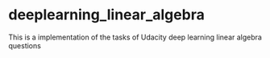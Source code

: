 # deeplearning_linear_algebra
This is a implementation of the tasks of Udacity deep learning linear algebra questions
